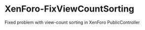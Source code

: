 XenForo-FixViewCountSorting
===========================

Fixed problem with view-count sorting in XenForo PublicController
